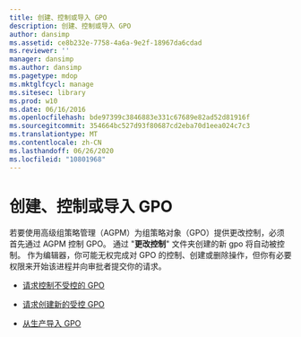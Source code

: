 ```yaml
---
title: 创建、控制或导入 GPO
description: 创建、控制或导入 GPO
author: dansimp
ms.assetid: ce8b232e-7758-4a6a-9e2f-18967da6cdad
ms.reviewer: ''
manager: dansimp
ms.author: dansimp
ms.pagetype: mdop
ms.mktglfcycl: manage
ms.sitesec: library
ms.prod: w10
ms.date: 06/16/2016
ms.openlocfilehash: bde97399c3846883e331c67689e82ad52d81916f
ms.sourcegitcommit: 354664bc527d93f80687cd2eba70d1eea024c7c3
ms.translationtype: MT
ms.contentlocale: zh-CN
ms.lasthandoff: 06/26/2020
ms.locfileid: "10801968"
---
```

# 创建、控制或导入 GPO


若要使用高级组策略管理（AGPM）为组策略对象（GPO）提供更改控制，必须首先通过 AGPM 控制 GPO。 通过 "**更改控制**" 文件夹创建的新 gpo 将自动被控制。 作为编辑器，你可能无权完成对 GPO 的控制、创建或删除操作，但你有必要权限来开始该进程并向审批者提交你的请求。

-   [请求控制不受控的 GPO](request-control-of-an-uncontrolled-gpo-agpm30ops.md)

-   [请求创建新的受控 GPO](request-the-creation-of-a-new-controlled-gpo-agpm30ops.md)

-   [从生产导入 GPO](import-a-gpo-from-production-agpm30ops.md)

 

 





